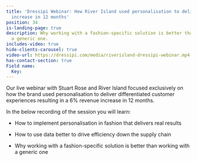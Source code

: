 ```yaml
---
title: 'Dressipi Webinar: How River Island used personalisation to deliver a 6% revenue
  increase in 12 months'
position: 34
is-landing-page: true
description: Why working with a fashion-specific solution is better than working with
  a generic one.
includes-video: true
hide-clients-carousel: true
video-url: https://dressipi.com/media/riverisland-dressipi-webinar.mp4
has-contact-section: true
Field name:
  Key: 
---
```


Our live webinar with Stuart Rose and River Island focused exclusively on how the brand used personalisation to deliver differentiated customer experiences resulting in a 6% revenue increase in 12 months.

In the below recording of the session you will learn: 

* How to implement personalisation in fashion that delivers real results

* How to use data better to drive efficiency down the supply chain

* Why working with a fashion-specific solution is better than working with a generic one